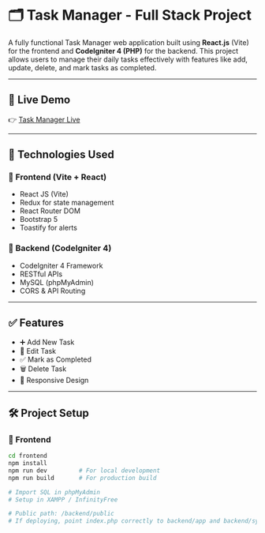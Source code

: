 # 🗂️ Task Manager - Full Stack Project

A fully functional Task Manager web application built using **React.js** (Vite) for the frontend and **CodeIgniter 4 (PHP)** for the backend. This project allows users to manage their daily tasks effectively with features like add, update, delete, and mark tasks as completed.

---

## 🚀 Live Demo

👉 [Task Manager Live](https://sonalitaskmanager.42web.io/frontend/completed-task)

---

## 🔧 Technologies Used

### 🔹 Frontend (Vite + React)
- React JS (Vite)
- Redux for state management
- React Router DOM
- Bootstrap 5
- Toastify for alerts

### 🔹 Backend (CodeIgniter 4)
- CodeIgniter 4 Framework
- RESTful APIs
- MySQL (phpMyAdmin)
- CORS & API Routing

---

## ✅ Features

- ➕ Add New Task  
- 📝 Edit Task  
- ✅ Mark as Completed  
- 🗑️ Delete Task   
- 🎨 Responsive Design

---

## 🛠️ Project Setup

### 🔹 Frontend

```bash
cd frontend
npm install
npm run dev         # For local development
npm run build       # For production build  

# Import SQL in phpMyAdmin
# Setup in XAMPP / InfinityFree

# Public path: /backend/public
# If deploying, point index.php correctly to backend/app and backend/system


